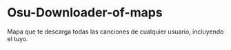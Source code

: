 # Osu-Downloader-of-maps
Mapa que te descarga todas las canciones de cualquier usuario, incluyendo el tuyo.
